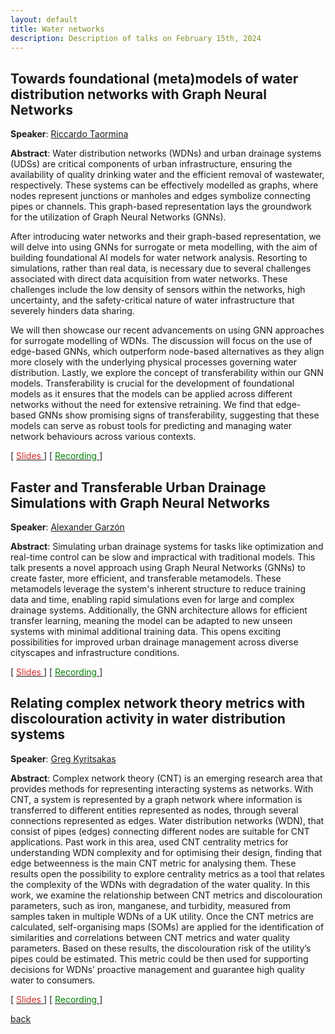 ```yaml
---
layout: default
title: Water networks 
description: Description of talks on February 15th, 2024
---
```


## Towards foundational (meta)models of water distribution networks with Graph Neural Networks

**Speaker**: [Riccardo Taormina](https://www.tudelft.nl/citg/over-faculteit/afdelingen/watermanagement/medewerker/staff-sanitary-engineering/dr-riccardo-taormina)

**Abstract**: Water distribution networks (WDNs) and urban drainage systems (UDSs) are critical components of urban infrastructure, ensuring the availability of quality drinking water and the efficient removal of wastewater, respectively. These systems can be effectively modelled as graphs, where nodes represent junctions or manholes and edges symbolize connecting pipes or channels. This graph-based representation lays the groundwork for the utilization of Graph Neural Networks (GNNs).

After introducing water networks and their graph-based representation, we will delve into using GNNs for surrogate or meta modelling, with the aim of building foundational AI models for water network analysis. Resorting to simulations, rather than real data, is necessary due to several challenges associated with direct data acquisition from water networks. These challenges include the low density of sensors within the networks, high uncertainty, and the safety-critical nature of water infrastructure that severely hinders data sharing.

We will then showcase our recent advancements on using GNN approaches for surrogate modelling of WDNs. The discussion will focus on the use of edge-based GNNs, which outperform node-based alternatives as they align more closely with the underlying physical processes governing water distribution. Lastly, we explore the concept of transferability within our GNN models. Transferability is crucial for the development of foundational models as it ensures that the models can be applied across different networks without the need for extensive retraining. We find that edge-based GNNs show promising signs of transferability, suggesting that these models can serve as robust tools for predicting and managing water network behaviours across various contexts.

[ [<span style="color:#D22B2B">Slides</span>
](../slides/20240215_taormina.pdf) ] [ [<span style="color:green">Recording</span>
](https://www.youtube.com/watch?v=fMsdNcRtbU8&ab_channel=Elvinisufi) ]


## Faster and Transferable Urban Drainage Simulations with Graph Neural Networks

**Speaker**: [Alexander Garzón](https://www.tudelft.nl/en/staff/j.a.garzondiaz/?cHash=179501011185fb0c281345f9391fef44)

**Abstract**: Simulating urban drainage systems for tasks like optimization and real-time control can be slow and impractical with traditional models. This talk presents a novel approach using Graph Neural Networks (GNNs) to create faster, more efficient, and transferable metamodels. These metamodels leverage the system's inherent structure to reduce training data and time, enabling rapid simulations even for large and complex drainage systems. Additionally, the GNN architecture allows for efficient transfer learning, meaning the model can be adapted to new unseen systems with minimal additional training data. This opens exciting possibilities for improved urban drainage management across diverse cityscapes and infrastructure conditions.

[ [<span style="color:#D22B2B">Slides</span>
](../slides/20240215_garzon.pdf) ] [ [<span style="color:green">Recording</span>
](https://www.youtube.com/watch?v=O-eDIP2Ka9Q&ab_channel=Elvinisufi) ]


## Relating complex network theory metrics with discolouration activity in water distribution systems

**Speaker**: [Greg Kyritsakas](https://www.tudelft.nl/staff/g.kyritsakas/?cHash=5cd63c7cee72366844f2fbfdea0041e5)

**Abstract**: Complex network theory (CNT) is an emerging research area that provides methods for representing interacting systems as networks. With CNT, a system is represented by a graph network where information is transferred to different entities represented as nodes, through several connections represented as edges. Water distribution networks (WDN), that consist of pipes (edges) connecting different nodes are suitable for CNT applications. Past work in this area, used CNT centrality metrics for understanding WDN complexity and for optimising their design, finding that edge betweenness is the main CNT metric for analysing them. These results open the possibility to explore centrality metrics as a tool that relates the complexity of the WDNs with degradation of the water quality. In this work, we examine the relationship between CNT metrics and discolouration parameters, such as iron, manganese, and turbidity, measured from samples taken in multiple WDNs of a UK utility. Once the CNT metrics are calculated, self-organising maps (SOMs) are applied for the identification of similarities and correlations between CNT metrics and water quality parameters. Based on these results, the discolouration risk of the utility’s pipes could be estimated. This metric could be then used for supporting decisions for WDNs’ proactive management and guarantee high quality water to consumers.

[ [<span style="color:#D22B2B">Slides</span>
](../slides/20240215_kyritsakas.pdf) ] [ [<span style="color:green">Recording</span>
](https://www.youtube.com/watch?v=KUZDvlntG78&ab_channel=Elvinisufi) ]




[back](../index.md#february-15th-2024-water-networks)
